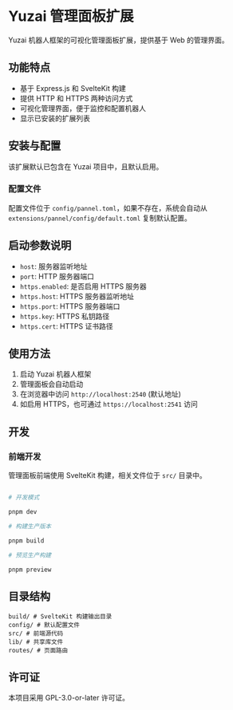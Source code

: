 # Yuzai 管理面板扩展

Yuzai 机器人框架的可视化管理面板扩展，提供基于 Web 的管理界面。

## 功能特点

- 基于 Express.js 和 SvelteKit 构建
- 提供 HTTP 和 HTTPS 两种访问方式
- 可视化管理界面，便于监控和配置机器人
- 显示已安装的扩展列表

## 安装与配置

该扩展默认已包含在 Yuzai 项目中，且默认启用。

### 配置文件

配置文件位于 `config/pannel.toml`，如果不存在，系统会自动从 `extensions/pannel/config/default.toml` 复制默认配置。

## 启动参数说明

- `host`: 服务器监听地址
- `port`: HTTP 服务器端口
- `https.enabled`: 是否启用 HTTPS 服务器
- `https.host`: HTTPS 服务器监听地址
- `https.port`: HTTPS 服务器端口
- `https.key`: HTTPS 私钥路径
- `https.cert`: HTTPS 证书路径

## 使用方法

1. 启动 Yuzai 机器人框架
2. 管理面板会自动启动
3. 在浏览器中访问 `http://localhost:2540` (默认地址)
4. 如启用 HTTPS，也可通过 `https://localhost:2541` 访问

## 开发

### 前端开发

管理面板前端使用 SvelteKit 构建，相关文件位于 `src/` 目录中。

```bash

# 开发模式

pnpm dev

# 构建生产版本

pnpm build

# 预览生产构建

pnpm preview
```

## 目录结构

```text
build/ # SvelteKit 构建输出目录
config/ # 默认配置文件
src/ # 前端源代码
lib/ # 共享库文件
routes/ # 页面路由
```

## 许可证

本项目采用 GPL-3.0-or-later 许可证。
